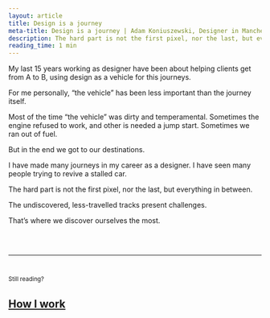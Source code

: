 ```yaml
---
layout: article
title: Design is a journey
meta-title: Design is a journey | Adam Koniuszewski, Designer in Manchester, UK
description: The hard part is not the first pixel, nor the last, but everything in between.
reading_time: 1 min
---
```


My last 15 years working as designer have been about helping clients get from A to B, using design as a vehicle for this journeys. 

For me personally, “the vehicle” has been less important than the journey itself.

Most of the time “the vehicle” was dirty and temperamental. Sometimes the engine refused to work, and other is needed a jump start. Sometimes we ran out of fuel. 

But in the end we got to our destinations. 

I have made many journeys in my career as a designer. I have seen many people trying to revive a stalled car.

The hard part is not the first pixel, nor the last, but everything in between. 

The undiscovered, less-travelled tracks present challenges. 

That’s where we discover ourselves the most.

<hr style="margin-top: 60px; margin-bottom: 40px;">
<small>Still reading?</small>
<h2><a href="/writing/how-i-work">How I work</a></h2>
